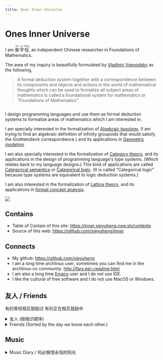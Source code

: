 ```yaml
---
title: Ones Inner Universe
---
```


# Ones Inner Universe

I am <ruby>谢<rp>(</rp><rt>xiè</rt><rp>)</rp> 宇<rp>(</rp><rt>yǔ</rt><rp>)</rp>恒<rp>(</rp><rt>héng</rt><rp>)</rp></ruby>, an independent Chinese researcher in Foundations of Mathematics.

The area of my inquiry is beautifully formulated by [Vladimir Voevodsky](https://en.wikipedia.org/wiki/Vladimir_Voevodsky) as the following,

> A formal deduction system together with a correspondence
> between its components and objects and actions in the world of mathematical thoughts
> which can be used to formalize all subject areas of mathematics
> is called a foundational system for mathematics or "Foundations of Mathematics".

<div class="row">
  <div class="column">

I design programming languages
and use them as formal deduction systems
to formalize areas of mathematics which I am interested in.

I am specially interested in the formalization of [Algebraic topology](https://en.wikipedia.org/wiki/Algebraic_topology),
(I am trying to find an algebraic definition of infinity groupoids
that would satisfy the Grothendieck correspondence.)
and its applications in [Geometric modeling](https://en.wikipedia.org/wiki/Geometric_modeling).

I am also specially interested in the formalization of [Category theory](https://en.wikipedia.org/wiki/Category_theory),
and its applications in the design of programming language's type systems.
(Which relates back to my language designs.)
This kind of applications are called [Categorical semantics](https://ncatlab.org/nlab/show/categorical+semantics) or [Categorical logic](https://en.wikipedia.org/wiki/Categorical_logic).
(It is called "Categorical logic" because type systems are equivalent to logic deduction systems.)

I am also interested in the formalization of [Lattice theory](https://en.wikipedia.org/wiki/Lattice_(order)),
and its applications in [formal concept analysis](https://en.wikipedia.org/wiki/Formal_concept_analysis).

  </div>
  <div class="column">
<img src="https://xyheme.gitee.io/image-link/xieyuheng/xieyuheng-0.jpg">
  </div>
</div>

## Contains

- Table of Contain of this site: https://inner.xieyuheng.now.sh/contents
- Source of this web: https://github.com/xieyuheng/inner

## Connects

- My github: https://github.com/xieyuheng
- I am a long time archlinux user,
  sometimes you can find me in the archlinux-cn community: http://fars.ee/~readme.html
- I am also a long time [Emacs](https://en.wikipedia.org/wiki/Emacs) user and I do not use IDE.
- I like the cultural of free software and I do not use MacOS or Windows.

## 友人 / Friends

有的曾经相互鼓励过
有的正在相互鼓励中

<details>
<summary>友人 (按相识顺序)</summary>
<ul>
<li>fc: <a href="https://github.com/farseerfc" target="_blank" rel="noopener">https://github.com/farseerfc</a>
<ul>
<li><a href="https://farseerfc.me" target="_blank" rel="noopener">https://farseerfc.me</a></li>
</ul>
</li>
<li>百合: <a href="https://github.com/lilydjwg" target="_blank" rel="noopener">https://github.com/lilydjwg</a>
<ul>
<li><a href="https://blog.lilydjwg.me" target="_blank" rel="noopener">https://blog.lilydjwg.me</a></li>
</ul>
</li>
<li>肥猫: <a href="https://github.com/felixonmars" target="_blank" rel="noopener">https://github.com/felixonmars</a>
<ul>
<li><a href="http://felixc.at" target="_blank" rel="noopener">http://felixc.at</a></li>
</ul>
</li>
<li>quininer: <a href="https://github.com/quininer" target="_blank" rel="noopener">https://github.com/quininer</a>
<ul>
<li><a href="https://quininer.github.io" target="_blank" rel="noopener">https://quininer.github.io</a></li>
</ul>
</li>
<li>condy: <a href="https://github.com/condy0919" target="_blank" rel="noopener">https://github.com/condy0919</a>
<ul>
<li><a href="https://condy0919.github.io" target="_blank" rel="noopener">https://condy0919.github.io</a></li>
</ul>
</li>
<li>oldherl: <a href="https://github.com/oldherl" target="_blank" rel="noopener">https://github.com/oldherl</a>
</li>
<li>Dixing (Dex) Xu: <a href="https://github.com/dexhunter" target="_blank" rel="noopener">https://github.com/dexhunter</a>
<ul>
<li><a href="https://blog.dex.moe/about" target="_blank" rel="noopener">https://blog.dex.moe/about</a></li>
</ul>
</li>
<li>atommann: <a href="https://github.com/atommann" target="_blank" rel="noopener">https://github.com/atommann</a></li>
<li>myf: <a href="https://github.com/myf" target="_blank" rel="noopener">https://github.com/myf</a></li>
<li>zaoqi: <a href="https://github.com/zaoqi" target="_blank" rel="noopener">https://github.com/zaoqi</a></li>
<li>Neo_Chen: <a href="https://github.com/NeoChen1024" target="_blank" rel="noopener">https://github.com/NeoChen1024</a>
<ul>
<li><a href="http://ucbvax.nerdpol.ovh:65420" target="_blank" rel="noopener">http://ucbvax.nerdpol.ovh:65420</a></li>
<li><a href="https://gitlab.com/Neo_Chen" target="_blank" rel="noopener">https://gitlab.com/Neo_Chen</a></li>
</ul>
</li>
<li>开源哥: <a href="https://github.com/Z-Shang" target="_blank" rel="noopener">https://github.com/Z-Shang</a>
<ul>
<li><a href="https://gilgamesh.me" target="_blank" rel="noopener">https://gilgamesh.me</a></li>
</ul>
</li>
<li>阿怪: <a href="https://github.com/aguai" target="_blank" rel="noopener">https://github.com/aguai</a></li>
</ul>
</details>

<!-- - fc: https://github.com/farseerfc
 !--   - https://farseerfc.me
 !-- - 百合: https://github.com/lilydjwg
 !--   - https://blog.lilydjwg.me
 !-- - 肥猫: https://github.com/felixonmars
 !--   - http://felixc.at
 !-- - quininer: https://github.com/quininer
 !--   - https://quininer.github.io
 !-- - condy: https://github.com/condy0919
 !--   - https://condy0919.github.io
 !-- - Dixing (Dex) Xu: https://github.com/dexhunter
 !--   - https://blog.dex.moe/about
 !-- - atommann: https://github.com/atommann
 !-- - myf: https://github.com/myf
 !-- - zaoqi: https://github.com/zaoqi
 !-- - Neo_Chen: https://github.com/NeoChen1024
 !--   - http://ucbvax.nerdpol.ovh:65420
 !--   - https://gitlab.com/Neo_Chen
 !-- - 开源哥: https://github.com/Z-Shang
 !--   - https://gilgamesh.me
 !-- - 阿怪: https://github.com/aguai -->

<details>
<summary>Friends (Sorted by the day we know each other.)</summary>
<ul>
<li>Jason Hemann: <a href="https://github.com/jasonhemann" target="_blank" rel="noopener">https://github.com/jasonhemann</a></li>
<li>William Byrd: <a href="https://github.com/webyrd" target="_blank" rel="noopener">https://github.com/webyrd</a>
<ul>
<li><a href="http://webyrd.net" target="_blank" rel="noopener">http://webyrd.net</a></li>
</ul>
</li>
</ul>
</details>

<!-- - Jason Hemann: https://github.com/jasonhemann
 !-- - William Byrd: https://github.com/webyrd
 !--   - http://webyrd.net -->

## Music

<details>
<summary>Music Diary / 何必惋惜永恒的阳光</summary>
<ul>

  <li>
    2019-08-16 你就要死了但我可以带你一起去那里
    <br />
    <audio controls src="https://xieyuheng.github.io/music-diary/2019-08-16-你就要死了但我可以带你一起去那里.mp3?raw=true"></audio>
    <br />
  </li>

  <li>
    2019-07-14 正在死去的美丽的会跳舞的天使和稻草人
    <br />
    <audio controls src="https://xieyuheng.github.io/music-diary/2019-07-14-正在死去的美丽的会跳舞的天使和稻草人.mp3?raw=true"></audio>
    <br />
  </li>

  <li>
    2019-07-12 切勿努力去忘记
    <br />
    <audio controls src="https://xieyuheng.github.io/music-diary/2019-07-12-切勿努力去忘记.mp3?raw=true"></audio>
    <br />
  </li>

  <li>
    2019-03-06 今天本来不应该出门的
    <br />
    <audio controls src="https://xieyuheng.github.io/music-diary/2019-03-06-今天本来不应该出门的.mp3?raw=true"></audio>
    <br />
  </li>

  <li>
    2016-11-16 初犯
    <br />
    <ul>
      <li> 荒城 <br />
        鲍鴻然 <br />
        稻粱亦盡人安在 <br />
        夜入秦川舊笛聲 <br />
        秋水不眠吞落月 <br />
        孤墳難入嘆荒城 <br />
        <audio controls src="https://xieyuheng.github.io/music-diary/2016-11-16-初犯/荒城.mp3?raw=true"></audio>
      </li>
      <li> 客夢 <br />
        鲍鴻然 <br />
        故雁回風驚客夢 <br />
        長川落日踏紛來 <br />
        秦中飛雪孤鴻寞 <br />
        嶺表玉階漫狂苔 <br />
        <audio controls src="https://xieyuheng.github.io/music-diary/2016-11-16-初犯/客夢.mp3?raw=true"></audio>
      </li>
    </ul>
    <br />
  </li>

</ul>
<details>
